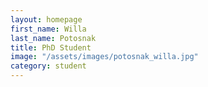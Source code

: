 ```yaml
---
layout: homepage
first_name: Willa
last_name: Potosnak
title: PhD Student
image: "/assets/images/potosnak_willa.jpg"
category: student
---
```

